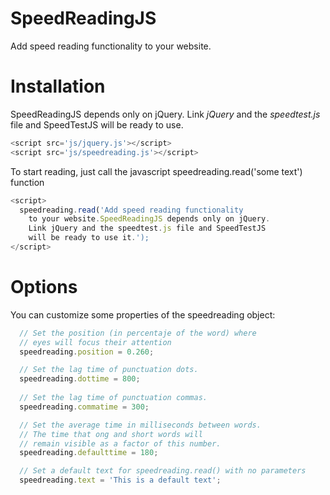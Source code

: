 SpeedReadingJS
==============

Add speed reading functionality to your website.

# Installation

SpeedReadingJS depends only on jQuery. Link *jQuery* and the *speedtest.js* file and SpeedTestJS will be ready to use.

```javascript
<script src='js/jquery.js'></script>
<script src='js/speedreading.js'></script>
```

To start reading, just call the javascript speedreading.read('some text') function

```javascript
<script>
  speedreading.read('Add speed reading functionality
    to your website.SpeedReadingJS depends only on jQuery.
    Link jQuery and the speedtest.js file and SpeedTestJS
    will be ready to use it.');
</script>
```

# Options

You can customize some properties of the speedreading object:

```javascript
  // Set the position (in percentaje of the word) where
  // eyes will focus their attention
  speedreading.position = 0.260; 

  // Set the lag time of punctuation dots.
  speedreading.dottime = 800;
  
  // Set the lag time of punctuation commas.
  speedreading.commatime = 300;

  // Set the average time in milliseconds between words.
  // The time that ong and short words will
  // remain visible as a factor of this number.
  speedreading.defaulttime = 180;

  // Set a default text for speedreading.read() with no parameters
  speedreading.text = 'This is a default text';
```